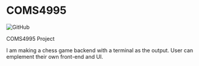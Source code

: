 # COMS4995
![GitHub](https://img.shields.io/github/license/AhmedAlzubairi1/COMS4995?style=plastic)

COMS4995 Project

I am making a chess game backend with a terminal as the output. User can emplement their own front-end and UI. 
